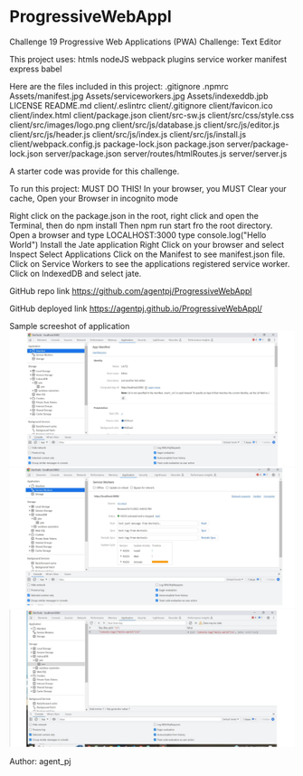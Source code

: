 # ProgressiveWebAppl
Challenge 19 Progressive Web Applications (PWA) Challenge: Text Editor

This project uses:
htmls
nodeJS
webpack plugins
service worker
manifest
express
babel

Here are the files included in this project:
.gitignore
.npmrc
Assets/manifest.jpg
Assets/serviceworkers.jpg
Assets/indexeddb.jpb
LICENSE
README.md
client/.eslintrc
client/.gitignore
client/favicon.ico
client/index.html
client/package.json
client/src-sw.js
client/src/css/style.css
client/src/images/logo.png
client/src/js/database.js
client/src/js/editor.js
client/src/js/header.js
client/src/js/index.js
client/src/js/install.js
client/webpack.config.js
package-lock.json
package.json
server/package-lock.json
server/package.json
server/routes/htmlRoutes.js
server/server.js

A starter code was provide for this challenge.

To run this project:
MUST DO THIS!
In your browser, you MUST Clear your cache, Open your Browser in incognito mode

Right click on the package.json in the root, right click and open the Terminal, then do npm install
Then npm run start fro the root directory.
Open a browser and type LOCALHOST:3000
type console.log("Hello World")
Install the Jate application
Right Click on your browser and select Inspect
Select Applications
Click on the Manifest to see manifest.json file.
Click on Service Workers to see the applications registered service worker.
Click on IndexedDB and select jate.


GitHub repo link
https://github.com/agentpj/ProgressiveWebAppl

GitHub deployed link
 https://agentpj.github.io/ProgressiveWebAppl/

Sample screeshot of application
![Manifest](./assets/manifest.jpg)
![ServiceWorkser](./assets/serviceworkers.jpg)
![IndexedDB](./assets/indexeddb.jpg)

Author: agent_pj